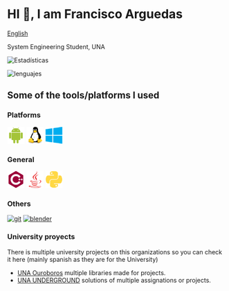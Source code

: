 # HI 👋, I am Francisco Arguedas 

[English](README.md) 

System Engineering Student, UNA

![Estadísticas](https://github-readme-stats.vercel.app/api?username=fran250599&show_icons=true&locale=en)

![lenguajes](https://github-readme-stats.vercel.app/api/top-langs?username=fran250599&show_icons=true&locale=en&layout=compact)


## Some of the tools/platforms I used

### Platforms

[<img src="https://raw.githubusercontent.com/devicons/devicon/master/icons/android/android-plain.svg" alt="android" width="40" height="40"/>](https://developer.android.com)
[<img src="https://raw.githubusercontent.com/devicons/devicon/master/icons/linux/linux-original.svg" alt="linux" width="40" height="40"/>](https://www.linux.org)
[<img src="https://raw.githubusercontent.com/devicons/devicon/master/icons/windows8/windows8-original.svg" alt="linux" width="40" height="40"/>](https://www.microsoft.com/en-US/windows)

### General

[<img src="https://raw.githubusercontent.com/devicons/devicon/master/icons/cplusplus/cplusplus-plain.svg" alt="cplusplus" width="40" height="40"/>](https://www.w3schools.com/cpp/)
[<img src="https://raw.githubusercontent.com/devicons/devicon/master/icons/java/java-plain.svg" alt="java" width="40" height="40"/>](https://www.java.com)
[<img src="https://raw.githubusercontent.com/devicons/devicon/master/icons/python/python-plain.svg" alt="python" width="40" height="40"/>](https://www.python.org)

### Others

[<img src="https://www.vectorlogo.zone/logos/git-scm/git-scm-icon.svg" alt="git" width="40" height="40"/>](https://git-scm.com)
[<img src="https://download.blender.org/branding/community/blender_community_badge_white.svg" alt="blender" width="40" height="40">](https://www.blender.org/)

### University proyects

There is multiple university projects on this organizations so you can check it here (mainly spanish as they are for the University)

 - [UNA Ouroboros](https://github.com/UNA-OUROBOROS) multiple libraries made for projects.
 - [UNA UNDERGROUND](https://github.com/orgs/UNA-UNDERGROUND) solutions of multiple assignations or projects.
